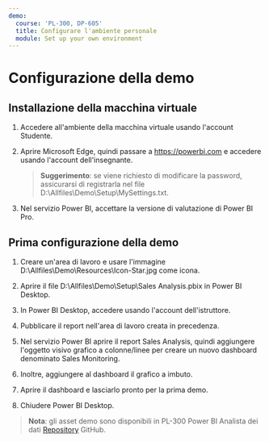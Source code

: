 ```yaml
---
demo:
  course: 'PL-300, DP-605'
  title: Configurare l'ambiente personale
  module: Set up your own environment
---
```



# Configurazione della demo

## Installazione della macchina virtuale

1. Accedere all'ambiente della macchina virtuale usando l'account Studente.

1. Aprire Microsoft Edge, quindi passare a <https://powerbi.com> e accedere usando l'account dell'insegnante.
    > **Suggerimento**: se viene richiesto di modificare la password, assicurarsi di registrarla nel file D:\Allfiles\Demo\Setup\MySettings.txt.

1. Nel servizio Power BI, accettare la versione di valutazione di Power BI Pro.

## Prima configurazione della demo

1. Creare un'area di lavoro e usare l'immagine D:\Allfiles\Demo\Resources\Icon-Star.jpg come icona.

1. Aprire il file D:\Allfiles\Demo\Setup\Sales Analysis.pbix in Power BI Desktop.

1. In Power BI Desktop, accedere usando l'account dell'istruttore.

1. Pubblicare il report nell'area di lavoro creata in precedenza.

1. Nel servizio Power BI aprire il report Sales Analysis, quindi aggiungere l'oggetto visivo grafico a colonne/linee per creare un nuovo dashboard denominato Sales Monitoring.

1. Inoltre, aggiungere al dashboard il grafico a imbuto.

1. Aprire il dashboard e lasciarlo pronto per la prima demo.

1. Chiudere Power BI Desktop.

> **Nota**: gli asset demo sono disponibili in PL-300 Power BI Analista dei dati [Repository](https://github.com/MicrosoftLearning/PL-300-Microsoft-Power-BI-Data-Analyst/tree/Main/Allfiles/Demo) GitHub.
